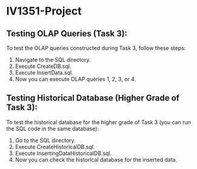 # IV1351-Project

## Testing OLAP Queries (Task 3):

To test the OLAP queries constructed during Task 3, follow these steps:

1. Navigate to the SQL directory.
2. Execute CreateDB.sql.
3. Execute InsertData.sql.
4. Now you can execute OLAP queries 1, 2, 3, or 4.

## Testing Historical Database (Higher Grade of Task 3):

To test the historical database for the higher grade of Task 3 (you can run the SQL code in the same database):

1. Go to the SQL directory.
2. Execute CreateHistoricalDB.sql.
3. Execute InsertingDataHistoricalDB.sql.
4. Now you can check the historical database for the inserted data.
